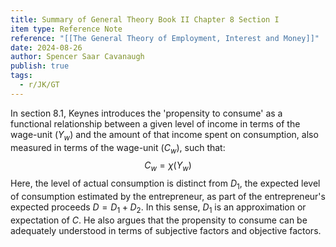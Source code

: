 ```yaml
---
title: Summary of General Theory Book II Chapter 8 Section I
item type: Reference Note
reference: "[[The General Theory of Employment, Interest and Money]]"
date: 2024-08-26
author: Spencer Saar Cavanaugh
publish: true
tags:
  - r/JK/GT
---
```


In section 8.1, Keynes introduces the 'propensity to consume' as a functional relationship between a given level of income in terms of the wage-unit ($Y_w$) and the amount of that income spent on consumption, also measured in terms of the wage-unit ($C_w$), such that:
$$C_w = χ(Y_w)$$
Here, the level of actual consumption is distinct from $D_1$, the expected level of consumption estimated by the entrepreneur, as part of the entrepreneur's expected proceeds $D = D_1 + D_2$. In this sense, $D_1$ is an approximation or expectation of $C$. He also argues that the propensity to consume can be adequately understood in terms of subjective factors and objective factors.